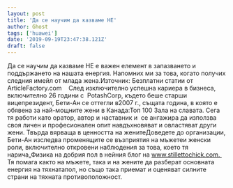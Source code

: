 ```yaml
---
layout: post
title: 'Да се научим да казваме НЕ'
author: Ghost
tags: ['huawei']
date: '2019-09-19T23:47:38.121Z'
draft: false
---
```


Да се научим да казваме НЕ е важен елемент в запазването и поддържането на нашата енергия. Напомних ми за това, когато получих следния имейл от млада жена.Източник: Безплатни статии от ArticleFactory.com    След изключително успешна кариера в бизнеса, включително 26 години с  PotashCorp, където беше старши вицепрезидент, Бети-Ан се оттегли в2007 г., същата година, в която е обявена за най-мощните жени в Канада:Топ 100 Зала на славата. Сега тя работи като оратор, автор и наставник и  се ангажира да използва своя личен и професионален опит навдъхновяват и овластяват други жени. Твърда вярваща в ценността на женитеДоведете до организации, Бети-Ан изследва променящите се възприятия на мъжетеи женски роли, включително откровени наблюдения за това, което тя нарича„Физика на добрия пол в нейния блог на www.stillettochick.com.  Тя помага както на мъжете, така и на жените да разберат основната енергия на тяхнатапол, но също така приемат и оценяват силните страни на тяхната противоположност.
